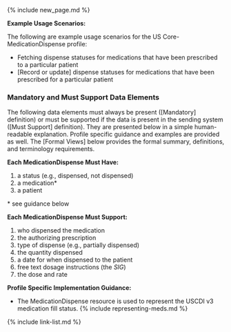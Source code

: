 {% include new_page.md %}

**Example Usage Scenarios:**

The following are example usage scenarios for the US Core-MedicationDispense
profile:

-  Fetching dispense statuses for medications that have been prescribed to a particular patient
-  [Record or update] dispense statuses for medications that have been prescribed for a particular
    patient

### Mandatory and Must Support Data Elements


The following data elements must always be present ([Mandatory] definition) or must be supported if the data is present in the sending system ([Must Support] definition). They are presented below in a simple human-readable explanation. Profile specific guidance and examples are provided as well. The [Formal Views] below provides the formal summary, definitions, and terminology requirements.  

**Each MedicationDispense Must Have:**

1. a status (e.g., dispensed, not dispensed)
2. a medication*
3. a patient

\* see guidance below

**Each MedicationDispense Must Support:**

1. who dispensed the medication
2. the authorizing prescription
3. type of dispense (e.g., partially dispensed)
4. the quantity dispensed
5. a date for when dispensed to the patient
6. free text dosage instructions (the *SIG*)
7. the dose and rate


**Profile Specific Implementation Guidance:**

* The MedicationDispense resource is used to represent the USCDI v3 medication fill status.
{% include representing-meds.md %}

{% include link-list.md %}
